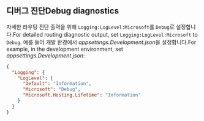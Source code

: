 ## <a name="debug-diagnostics"></a><span data-ttu-id="85e95-101">디버그 진단</span><span class="sxs-lookup"><span data-stu-id="85e95-101">Debug diagnostics</span></span>

<span data-ttu-id="85e95-102">자세한 라우팅 진단 출력을 위해 `Logging:LogLevel:Microsoft`를 `Debug`로 설정합니다.</span><span class="sxs-lookup"><span data-stu-id="85e95-102">For detailed routing diagnostic output, set `Logging:LogLevel:Microsoft` to `Debug`.</span></span> <span data-ttu-id="85e95-103">예를 들어 개발 환경에서 *appsettings.Development.json*을 설정합니다.</span><span class="sxs-lookup"><span data-stu-id="85e95-103">For example, in the development environment, set *appsettings.Development.json*:</span></span>

```JSON
{
  "Logging": {
    "LogLevel": {
      "Default": "Information",
      "Microsoft": "Debug",
      "Microsoft.Hosting.Lifetime": "Information"
    }
  }
}